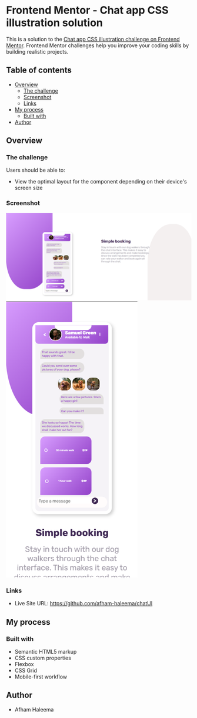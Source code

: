 # Frontend Mentor - Chat app CSS illustration solution

This is a solution to the [Chat app CSS illustration challenge on Frontend Mentor](https://www.frontendmentor.io/challenges/chat-app-css-illustration-O5auMkFqY). Frontend Mentor challenges help you improve your coding skills by building realistic projects. 

## Table of contents

- [Overview](#overview)
  - [The challenge](#the-challenge)
  - [Screenshot](#screenshot)
  - [Links](#links)
- [My process](#my-process)
  - [Built with](#built-with)
- [Author](#author)



## Overview

### The challenge

Users should be able to:

- View the optimal layout for the component depending on their device's screen size


### Screenshot

![](./desktop-view.png)
![](./phone-view.png)


### Links

- Live Site URL: https://github.com/afham-haleema/chatUI


## My process

### Built with

- Semantic HTML5 markup
- CSS custom properties
- Flexbox
- CSS Grid
- Mobile-first workflow

## Author

- Afham Haleema


